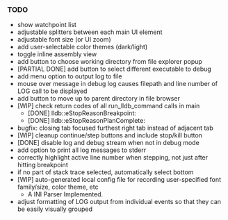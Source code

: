 ### TODO
- show watchpoint list
- adjustable splitters between each main UI element
- adjustable font size (or UI zoom)
- add user-selectable color themes (dark/light)
- toggle inline assembly view
- add button to choose working directory from file explorer popup
- [PARTIAL DONE] add button to select different executable to debug
- add menu option to output log to file
- mouse over message in debug log causes filepath and line number of LOG call to be displayed
- add button to move up to parent directory in file browser
- [WIP] check return codes of all run_lldb_command calls in main
    - [DONE] lldb::eStopReasonBreakpoint:
    - [DONE] lldb::eStopReasonPlanComplete:
- bugfix: closing tab focused furthest right tab instead of adjacent tab
- [WIP] cleanup continue/step buttons and include stop/kill button
- [DONE] disable log and debug stream when not in debug mode
- add option to print all log messages to stderr
- correctly highlight active line number when stepping, not just after hitting breakpoint
- if no part of stack trace selected, automatically select bottom
- [WIP] auto-generated local config file for recording user-specified font family/size, color theme, etc
    - A INI Parser Implemented.
- adjust formatting of LOG output from individual events so that they can be easily visually grouped
